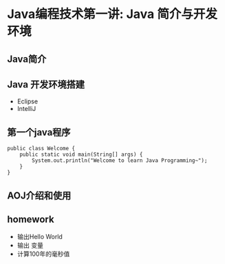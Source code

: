 # Java编程技术第一讲: Java 简介与开发环境 #
## Java简介

## Java 开发环境搭建
- Eclipse
- IntelliJ 

## 第一个java程序
```
public class Welcome {
	public static void main(String[] args) {
		System.out.println("Welcome to learn Java Programming~");
	}
}

```
## AOJ介绍和使用
## homework
- 输出Hello World
- 输出 变量
- 计算100年的毫秒值
